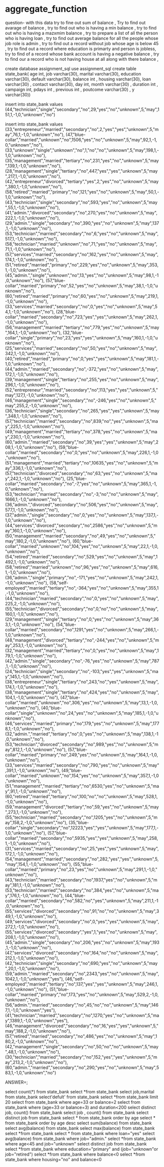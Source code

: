 # aggregate_function


question- with this data try to fine out sum of balance , Try to find out avarage of balance , try to find out who is having a min balance , try to find out who is having a mazxmim balance , try to prepare a list of all the person who is having loan , try to find out average balance for all the people whose job role is admin , try to find out a record without job whose age is below 45 , try to find out a record where education is primarty and person is jobless, try to find of a record whose bank account is having a negative balance , try to find our a record who is not having house at all along with there balance ,

create database assignment_sql use assignment_sql create table state_bank( age int, job varchar(30), marital varchar(30), education varchar(30), default varchar(30), balance int , housing varchar(30), loan varchar(30) , contact varchar(30), day int, month varchar(30) , duration int , campaign int, pdays int , previous int , poutcome varchar(30) , y varchar(30))

insert into state_bank values (44,"technician","single","secondary","no",29,"yes","no","unknown",5,"may",151,1,-1,0,"unknown","no")

insert into state_bank values (33,"entrepreneur","married","secondary","no",2,"yes","yes","unknown",5,"may",76,1,-1,0,"unknown","no"), (47,"blue-collar","married","unknown","no",1506,"yes","no","unknown",5,"may",92,1,-1,0,"unknown","no"), (33,"unknown","single","unknown","no",1,"no","no","unknown",5,"may",198,1,-1,0,"unknown","no"), (35,"management","married","tertiary","no",231,"yes","no","unknown",5,"may",139,1,-1,0,"unknown","no"), (28,"management","single","tertiary","no",447,"yes","yes","unknown",5,"may",217,1,-1,0,"unknown","no"), (42,"entrepreneur","divorced","tertiary","yes",2,"yes","no","unknown",5,"may",380,1,-1,0,"unknown","no"), (58,"retired","married","primary","no",121,"yes","no","unknown",5,"may",50,1,-1,0,"unknown","no"), (43,"technician","single","secondary","no",593,"yes","no","unknown",5,"may",55,1,-1,0,"unknown","no"), (41,"admin.","divorced","secondary","no",270,"yes","no","unknown",5,"may",222,1,-1,0,"unknown","no"), (29,"admin.","single","secondary","no",390,"yes","no","unknown",5,"may",137,1,-1,0,"unknown","no"), (53,"technician","married","secondary","no",6,"yes","no","unknown",5,"may",517,1,-1,0,"unknown","no"), (58,"technician","married","unknown","no",71,"yes","no","unknown",5,"may",71,1,-1,0,"unknown","no"), (57,"services","married","secondary","no",162,"yes","no","unknown",5,"may",174,1,-1,0,"unknown","no"), (51,"retired","married","primary","no",229,"yes","no","unknown",5,"may",353,1,-1,0,"unknown","no"), (45,"admin.","single","unknown","no",13,"yes","no","unknown",5,"may",98,1,-1,0,"unknown","no"), (57,"blue-collar","married","primary","no",52,"yes","no","unknown",5,"may",38,1,-1,0,"unknown","no"), (60,"retired","married","primary","no",60,"yes","no","unknown",5,"may",219,1,-1,0,"unknown","no"), (33,"services","married","secondary","no",0,"yes","no","unknown",5,"may",54,1,-1,0,"unknown","no"), (28,"blue-collar","married","secondary","no",723,"yes","yes","unknown",5,"may",262,1,-1,0,"unknown","no"), (56,"management","married","tertiary","no",779,"yes","no","unknown",5,"may",164,1,-1,0,"unknown","no"), (32,"blue-collar","single","primary","no",23,"yes","yes","unknown",5,"may",160,1,-1,0,"unknown","no"), (25,"services","married","secondary","no",50,"yes","no","unknown",5,"may",342,1,-1,0,"unknown","no"), (40,"retired","married","primary","no",0,"yes","yes","unknown",5,"may",181,1,-1,0,"unknown","no"), (44,"admin.","married","secondary","no",-372,"yes","no","unknown",5,"may",172,1,-1,0,"unknown","no"), (39,"management","single","tertiary","no",255,"yes","no","unknown",5,"may",296,1,-1,0,"unknown","no"), (52,"entrepreneur","married","secondary","no",113,"yes","yes","unknown",5,"may",127,1,-1,0,"unknown","no"), (46,"management","single","secondary","no",-246,"yes","no","unknown",5,"may",255,2,-1,0,"unknown","no"), (36,"technician","single","secondary","no",265,"yes","yes","unknown",5,"may",348,1,-1,0,"unknown","no"), (57,"technician","married","secondary","no",839,"no","yes","unknown",5,"may",225,1,-1,0,"unknown","no"), (49,"management","married","tertiary","no",378,"yes","no","unknown",5,"may",230,1,-1,0,"unknown","no"), (60,"admin.","married","secondary","no",39,"yes","yes","unknown",5,"may",208,1,-1,0,"unknown","no"), (59,"blue-collar","married","secondary","no",0,"yes","no","unknown",5,"may",226,1,-1,0,"unknown","no"), (51,"management","married","tertiary","no",10635,"yes","no","unknown",5,"may",336,1,-1,0,"unknown","no"), (57,"technician","divorced","secondary","no",63,"yes","no","unknown",5,"may",242,1,-1,0,"unknown","no"), (25,"blue-collar","married","secondary","no",-7,"yes","no","unknown",5,"may",365,1,-1,0,"unknown","no"), (53,"technician","married","secondary","no",-3,"no","no","unknown",5,"may",1666,1,-1,0,"unknown","no"), (36,"admin.","divorced","secondary","no",506,"yes","no","unknown",5,"may",577,1,-1,0,"unknown","no"), (37,"admin.","single","secondary","no",0,"yes","no","unknown",5,"may",137,1,-1,0,"unknown","no"), (44,"services","divorced","secondary","no",2586,"yes","no","unknown",5,"may",160,1,-1,0,"unknown","no"), (50,"management","married","secondary","no",49,"yes","no","unknown",5,"may",180,2,-1,0,"unknown","no"), (60,"blue-collar","married","unknown","no",104,"yes","no","unknown",5,"may",22,1,-1,0,"unknown","no"), (54,"retired","married","secondary","no",529,"yes","no","unknown",5,"may",1492,1,-1,0,"unknown","no"), (58,"retired","married","unknown","no",96,"yes","no","unknown",5,"may",616,1,-1,0,"unknown","no"), (36,"admin.","single","primary","no",-171,"yes","no","unknown",5,"may",242,1,-1,0,"unknown","no"), (58,"self-employed","married","tertiary","no",-364,"yes","no","unknown",5,"may",355,1,-1,0,"unknown","no"), (44,"technician","married","secondary","no",0,"yes","no","unknown",5,"may",225,2,-1,0,"unknown","no"), (55,"technician","divorced","secondary","no",0,"no","no","unknown",5,"may",160,1,-1,0,"unknown","no"), (29,"management","single","tertiary","no",0,"yes","no","unknown",5,"may",363,1,-1,0,"unknown","no"), (54,"blue-collar","married","secondary","no",1291,"yes","no","unknown",5,"may",266,1,-1,0,"unknown","no"), (48,"management","divorced","tertiary","no",-244,"yes","no","unknown",5,"may",253,1,-1,0,"unknown","no"), (32,"management","married","tertiary","no",0,"yes","no","unknown",5,"may",179,1,-1,0,"unknown","no"), (42,"admin.","single","secondary","no",-76,"yes","no","unknown",5,"may",787,1,-1,0,"unknown","no"), (24,"technician","single","secondary","no",-103,"yes","yes","unknown",5,"may",145,1,-1,0,"unknown","no"), (38,"entrepreneur","single","tertiary","no",243,"no","yes","unknown",5,"may",174,1,-1,0,"unknown","no"), (38,"management","single","tertiary","no",424,"yes","no","unknown",5,"may",104,1,-1,0,"unknown","no"), (47,"blue-collar","married","unknown","no",306,"yes","no","unknown",5,"may",13,1,-1,0,"unknown","no"), (40,"blue-collar","single","unknown","no",24,"yes","no","unknown",5,"may",185,1,-1,0,"unknown","no"), (46,"services","married","primary","no",179,"yes","no","unknown",5,"may",1778,1,-1,0,"unknown","no"), (32,"admin.","married","tertiary","no",0,"yes","no","unknown",5,"may",138,1,-1,0,"unknown","no"), (53,"technician","divorced","secondary","no",989,"yes","no","unknown",5,"may",812,1,-1,0,"unknown","no"), (57,"blue-collar","married","primary","no",249,"yes","no","unknown",5,"may",164,1,-1,0,"unknown","no"), (33,"services","married","secondary","no",790,"yes","no","unknown",5,"may",391,1,-1,0,"unknown","no"), (49,"blue-collar","married","unknown","no",154,"yes","no","unknown",5,"may",357,1,-1,0,"unknown","no"), (51,"management","married","tertiary","no",6530,"yes","no","unknown",5,"may",91,1,-1,0,"unknown","no"), (60,"retired","married","tertiary","no",100,"no","no","unknown",5,"may",528,1,-1,0,"unknown","no"), (59,"management","divorced","tertiary","no",59,"yes","no","unknown",5,"may",273,1,-1,0,"unknown","no"), (55,"technician","married","secondary","no",1205,"yes","no","unknown",5,"may",158,2,-1,0,"unknown","no"), (35,"blue-collar","single","secondary","no",12223,"yes","yes","unknown",5,"may",177,1,-1,0,"unknown","no"), (57,"blue-collar","married","secondary","no",5935,"yes","yes","unknown",5,"may",258,1,-1,0,"unknown","no"), (31,"services","married","secondary","no",25,"yes","yes","unknown",5,"may",172,1,-1,0,"unknown","no"), (54,"management","married","secondary","no",282,"yes","yes","unknown",5,"may",154,1,-1,0,"unknown","no"), (55,"blue-collar","married","primary","no",23,"yes","no","unknown",5,"may",291,1,-1,0,"unknown","no"), (43,"technician","married","secondary","no",1937,"yes","no","unknown",5,"may",181,1,-1,0,"unknown","no"), (53,"technician","married","secondary","no",384,"yes","no","unknown",5,"may",176,1,-1,0,"unknown","no"), (44,"blue-collar","married","secondary","no",582,"no","yes","unknown",5,"may",211,1,-1,0,"unknown","no"), (55,"services","divorced","secondary","no",91,"no","no","unknown",5,"may",349,1,-1,0,"unknown","no"), (49,"services","divorced","secondary","no",0,"yes","yes","unknown",5,"may",272,1,-1,0,"unknown","no"), (55,"services","divorced","secondary","yes",1,"yes","no","unknown",5,"may",208,1,-1,0,"unknown","no"), (45,"admin.","single","secondary","no",206,"yes","no","unknown",5,"may",193,1,-1,0,"unknown","no"), (47,"services","divorced","secondary","no",164,"no","no","unknown",5,"may",212,1,-1,0,"unknown","no"), (42,"technician","single","secondary","no",690,"yes","no","unknown",5,"may",20,1,-1,0,"unknown","no"), (59,"admin.","married","secondary","no",2343,"yes","no","unknown",5,"may",1042,1,-1,0,"unknown","yes"), (46,"self-employed","married","tertiary","no",137,"yes","yes","unknown",5,"may",246,1,-1,0,"unknown","no"), (51,"blue-collar","married","primary","no",173,"yes","no","unknown",5,"may",529,2,-1,0,"unknown","no"), (56,"admin.","married","secondary","no",45,"no","no","unknown",5,"may",1467,1,-1,0,"unknown","yes"), (41,"technician","married","secondary","no",1270,"yes","no","unknown",5,"may",1389,1,-1,0,"unknown","yes"), (46,"management","divorced","secondary","no",16,"yes","yes","unknown",5,"may",188,2,-1,0,"unknown","no"), (57,"retired","married","secondary","no",486,"yes","no","unknown",5,"may",180,2,-1,0,"unknown","no"), (42,"management","single","secondary","no",50,"no","no","unknown",5,"may",48,1,-1,0,"unknown","no"), (30,"technician","married","secondary","no",152,"yes","yes","unknown",5,"may",213,2,-1,0,"unknown","no"), (60,"admin.","married","secondary","no",290,"yes","no","unknown",5,"may",583,1,-1,0,"unknown","no")

ANSWER=;

select count(*) from state_bank select *from state_bank select job,marital from state_bank select'defult' from state_bank select *from state_bank limit 20 select from state_bank where age=33 or balance=2 select from state_bank where (age=33 or balance=3) and duration<200 select distinct job, count() from state_bank select job , count() from state_bank select distinct job from state_bank select * from state_bank order by age select * from state_bank order by age desc select sum(balance) from state_bank select avg(balance) from state_bank select max(balance) from state_bank select *from state_bank select * from state_bank where loan="yes" select avg(balance) from state_bank where job="admin." select *from state_bank where age<45 and job="unknown" select distinct job from state_bank select *from state_bank where education="primary" and (job="unknown"or job="retired") select *from state_bank where balance<0 select *from state_bank where housing="no" and balance<0
